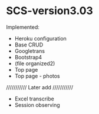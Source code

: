 # SCS-version3.03   

Implemented:  
+ Heroku configuration  
+ Base CRUD  
+ Googletrans  
+ Bootstrap4
+ (file organized2)
+ Top page
+ Top page - photos


///////////
Later add
///////////
- Excel transcribe
- Session observing